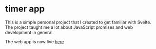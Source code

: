 # timer app

This is a simple personal project that I created to get familiar with Svelte.
The project taught me a lot about JavaScript promises and web development in general.

The web app is now live [here](https://ctorgerson10.github.io/timer-app/)